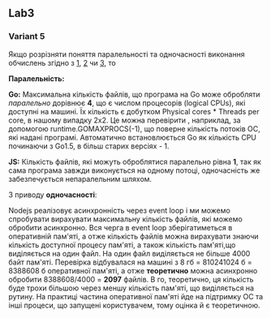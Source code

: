 ## Lab3 
### Variant 5

Якщо розрізняти поняття паралельності та одночасності виконання обчислень згідно з [1](http://tutorials.jenkov.com/java-concurrency/concurrency-vs-parallelism.html), [2](https://takuti.me/note/parallel-vs-concurrent/) чи [3](https://howtodoinjava.com/java/multi-threading/concurrency-vs-parallelism/), то 

**Паралельність:**

**Go:** Максимальна кількість файлів, що програма на Go може обробляти *паралельно* дорівнює **4**, що є числом процесорів (logical CPUs), які доступні на машині. Їх кількість є добутком Physical cores * Threads per core, в нашому випадку 2х2. Це можна перевірити , наприклад, за допомогою runtime.GOMAXPROCS(-1), що поверне кількість потоків ОС, які надані програмі. Автоматично встановлюється Go як кількість CPU починаючи з Go1.5, в більш старих версіях - 1.

**JS:** Кількість файлів, які можуть оброблятися паралельно рівна **1**, так як сама програма завжди виконується на одному потоці, одночасність же забезпечується непаралельним шляхом.

З приводу **одночасності**:

Nodejs реалізовує асинхронність через event loop i ми можемо спробувати вирахувати максимальну кількість файлів, які можемо обробити асинхронно. Вся черга в event loop зберігатиметься в оперативній пам'яті, а отже кількість файлів можна вирахувати знаючи кількість доступної прoцесу пам'яті, а також кількість пам'яті,що виділяється на один файл. На один файл виділяється не більше 4000 байт пам'яті. Перевірка відбувалася на машині з 8 гб = 810241024 б = 8388608 б оперативної пам'яті, а отже **теоретично** можна асинхронно обробити 8388608/4000 = **2097** файлів. В го, теоретично, ця кількість буде трохи більшою через меншу кількість пам'яті, що виділяється на рутину.
На практиці частина оперативної пам'яті йде на підтримку ОС та інші процеси, що запущені користувачем, тому оцінка й є теоретичною.

